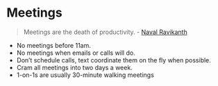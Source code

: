 # Meetings

> Meetings are the death of productivity. - [Naval Ravikanth](https://nav.al)

- No meetings before 11am.
- No meetings when emails or calls will do.
- Don’t schedule calls, text coordinate them on the fly when possible.
- Cram all meetings into two days a week.
- 1-on-1s are usually 30-minute walking meetings
